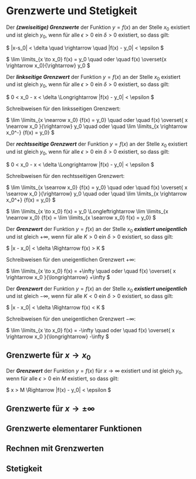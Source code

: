 # Grenzwerte und Stetigkeit

Der ***(zweiseitige) Grenzwerte*** der Funktion $y=f(x)$ an der Stelle $x_0$ existiert und ist gleich $y_0$, wenn für alle $\epsilon > 0$ ein $\delta > 0$ existiert, so dass gilt:

$
|x-s_0| < \delta \quad \rightarrow \quad |f(x) - y_0| < \epsilon
$

$
\lim \limits_{x \to x_0} f(x) = y_0 \quad oder \quad
f(x)  \overset{x \rightarrow x_0}{\rightarrow} y_0 
$

Der ***linkseitige Grenzwert*** der Funktion $y = f(x)$ an der Stelle $x_0$ existiert und ist gleich $y_0$, wenn für alle $\epsilon > 0$ ein $\delta > 0$ existiert, so dass gilt:

$
0 < x_0 - x < \delta \Longrightarrow |f(x) - y_0| < \epsilon
$

Schreibweisen für den linksseitigen Grenzwert:

$
\lim \limits_{x \nearrow x_0} {f(x) = y_0} 
\quad oder \quad 
f(x) \overset{ x \nearrow x_0 }{\rightarrow} y_0
\quad oder \quad
\lim \limits_{x \rightarrow x_0^-} {f(x) = y_0}
$

Der ***rechtsseitige Grenzwert*** der Funktion $y = f(x)$ an der Stelle $x_0$ existiert und ist gleich $y_0$, wenn für alle $\epsilon > 0$ ein $\delta > 0$ existiert, so dass gilt:

$
0 < x_0 - x < \delta \Longrightarrow |f(x) - y_0| < \epsilon
$

Schreibweisen für den rechtsseitigen Grenzwert:

$
\lim \limits_{x \searrow x_0} {f(x) = y_0} 
\quad oder \quad 
f(x) \overset{ x \searrow x_0 }{\rightarrow} y_0
\quad oder \quad
\lim \limits_{x \rightarrow x_0^+} {f(x) = y_0}
$

$
\lim \limits_{x \to x_0} f(x) = y_0  \Longleftrightarrow \lim \limits_{x \nearrow x_0} {f(x) = \lim \limits_{x \searrow x_0} f(x) = y_0} 
$

Der ***Grenzwert*** der Funktion $y = f(x)$ an der Stelle $x_0$ ***existiert uneigentlich*** und ist gleich  $+\infty$, wenn für alle $K > 0$ ein $\delta > 0$ existiert, so dass gilt:

$
|x - x_0| < \delta \Rightarrow f(x) > K
$

Schreibweisen für den uneigentlichen Grenzwert $+\infty$:

$
\lim \limits_{x \to x_0} f(x) = +\infty \quad oder \quad f(x) \overset{ x \rightarrow x_0 }{\longrightarrow} +\infty
$

Der ***Grenzwert*** der Funktion $y = f(x)$ an der Stelle $x_0$ ***existiert uneigentlich*** und ist gleich  $-\infty$, wenn für alle $K < 0$ ein $\delta > 0$ existiert, so dass gilt:

$
|x - x_0| < \delta \Rightarrow f(x) < K
$

Schreibweisen für den uneigentlichen Grenzwert $-\infty$:

$
\lim \limits_{x \to x_0} f(x) = -\infty \quad oder \quad f(x) \overset{ x \rightarrow x_0 }{\longrightarrow} -\infty
$

## Grenzwerte für $x \rightarrow x_0$

Der ***Grenzwert*** der Funktion $y=f(x)$ für $x \rightarrow \infty$ existiert und ist gleich $y_0$, wenn für alle $\epsilon > 0$ ein $M$ existiert, so dass gilt:

$
x > M \Rightarrow |f(x) - y_0| < \epsilon
$

## Grenzwerte für $x \rightarrow \pm \infty$

## Grenzwerte elementarer Funktionen

## Rechnen mit Grenzwerten

## Stetigkeit